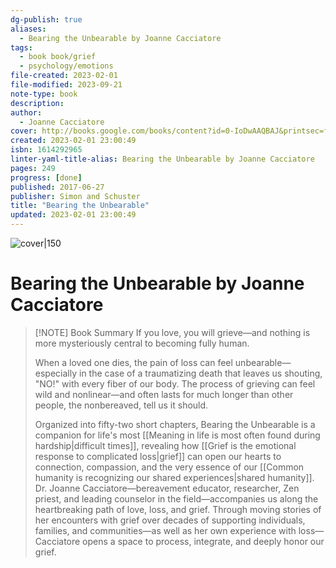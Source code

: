 ```yaml
---
dg-publish: true
aliases:
  - Bearing the Unbearable by Joanne Cacciatore
tags:
  - book book/grief
  - psychology/emotions
file-created: 2023-02-01
file-modified: 2023-09-21
note-type: book 
description: 
author:
  - Joanne Cacciatore
cover: http://books.google.com/books/content?id=0-IoDwAAQBAJ&printsec=frontcover&img=1&zoom=1&edge=curl&source=gbs_api
created: 2023-02-01 23:00:49
isbn: 1614292965
linter-yaml-title-alias: Bearing the Unbearable by Joanne Cacciatore
pages: 249
progress: [done]
published: 2017-06-27
publisher: Simon and Schuster
title: "Bearing the Unbearable"
updated: 2023-02-01 23:00:49
---
```


![cover|150](http://books.google.com/books/content?id=0-IoDwAAQBAJ&printsec=frontcover&img=1&zoom=1&edge=curl&source=gbs_api)

# Bearing the Unbearable by Joanne Cacciatore

> [!NOTE] Book Summary
> If you love, you will grieve—and nothing is more mysteriously central to becoming fully human.
>
> When a loved one dies, the pain of loss can feel unbearable—especially in the case of a traumatizing death that leaves us shouting, "NO!" with every fiber of our body. The process of grieving can feel wild and nonlinear—and often lasts for much longer than other people, the nonbereaved, tell us it should.
>
> Organized into fifty-two short chapters, Bearing the Unbearable is a companion for life's most [[Meaning in life is most often found during hardship|difficult times]], revealing how [[Grief is the emotional response to complicated loss|grief]] can open our hearts to connection, compassion, and the very essence of our [[Common humanity is recognizing our shared experiences|shared humanity]]. Dr. Joanne Cacciatore—bereavement educator, researcher, Zen priest, and leading counselor in the field—accompanies us along the heartbreaking path of love, loss, and grief. Through moving stories of her encounters with grief over decades of supporting individuals, families, and communities—as well as her own experience with loss—Cacciatore opens a space to process, integrate, and deeply honor our grief.
